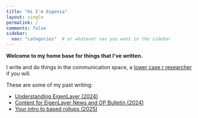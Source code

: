 ```yaml
---
title: "Hi I'm Eugenia"
layout: single
permalink: /
comments: false
sidebar:
  nav: "categories"  # or whatever nav you want in the sidebar
---
```


**Welcome to my home base for things that I've written.**

I write and do things in the communication space, a [lower case r researcher](https://dba.xyz/how-to-do-lower-case-r-research/) if you will.

These are some of my past writing: 

* [Understanding EigenLayer (2024)](https://www.web3citizen.xyz/research/eigenlayer)
* [Content for EigenLayer News and OP Bulletin (2024)](https://paragraph.xyz/@web3citizenxyz)
* [Your intro to based rollups (2025)](https://x.com/web3citizenxyz/status/1895497514091974821)